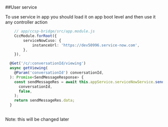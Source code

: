 ##User service

To use service in app you should load it on app boot level and then use it any controller action

```ts
    // app/ccsp-bridge/src/app.module.js
    CccModule.forRoot({
        serviceNowCuso: {
            instanceUrl: 'https://dev50996.service-now.com',
        },
    }),
````
```ts
  @Get('/c/:conversationId/viewing')
  async getViewing(
    @Param('conversationId') conversationId,
  ): Promise<SendMessageResponse> {
    const sendMessageRes = await this.appService.serviceNowService.sendTyping(
      conversationId,
      false,
    );
    return sendMessageRes.data;
  }
  
```
Note: this will be changed later
